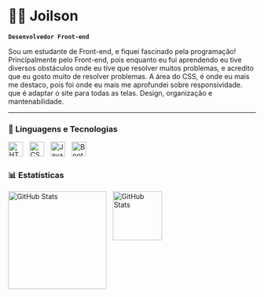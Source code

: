 # 🧑‍💻 Joilson

**`Desenvolvedor Front-end`**

Sou um estudante de Front-end, e fiquei fascinado pela programação! Principalmente pelo Front-end, pois enquanto eu fui aprendendo eu tive diversos obstáculos onde eu tive que resolver muitos problemas, e acredito que eu gosto muito de resolver problemas. A área do CSS, é onde eu mais me destaco, pois foi onde eu mais me aprofundei sobre responsividade. que é adaptar o site para todas as telas. Design, organização e mantenabilidade.




---

### 🤖 Linguagens e Tecnologias

<img 
    align="left" 
    alt="HTML"
    title="HTML" 
    width="30px" 
    style="padding-right: 10px;" 
    src="https://cdn.jsdelivr.net/gh/devicons/devicon@latest/icons/html5/html5-original.svg" 
/>
<img 
    align="left" 
    alt="CSS" 
    title="CSS"
    width="30px" 
    style="padding-right: 10px;" 
    src="https://cdn.jsdelivr.net/gh/devicons/devicon@latest/icons/css3/css3-original.svg" 
/>
<img 
    align="left" 
    alt="JavaScript" 
    title="JavaScript"
    width="30px" 
    style="padding-right: 10px;" 
    src="https://cdn.jsdelivr.net/gh/devicons/devicon@latest/icons/javascript/javascript-original.svg" 
/>
<img 
    align="left" 
    alt="Bootstrap"
    title="Bootstrap" 
    width="30px" 
    style="padding-right: 10px;" 
    src="https://cdn.jsdelivr.net/gh/devicons/devicon@latest/icons/bootstrap/bootstrap-original.svg" 
/>
<br/>
<br/>

### 📊 Estatísticas
<img 
      align="left" 
      alt="GitHub Stats" 
      height="200" 
    style="padding-right: 10px;"
      src="https://github-readme-stats.vercel.app/api?username=DevJoilsonBr&show_icons=true&include_all_commits=true&locale=pt-br" 
  />

<img 
     align="left" 
      alt="GitHub Stats" 
      height="100" 
        style="padding-right: 10px;"
      src="https://github-readme-stats.vercel.app/api/top-langs/?username=DevJoilsonBr" 
  />



